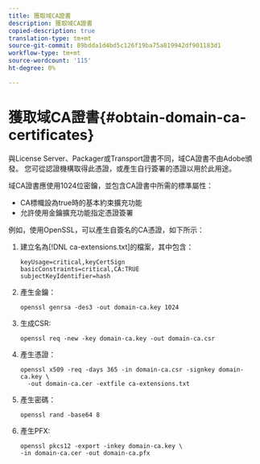 ```yaml
---
title: 獲取域CA證書
description: 獲取域CA證書
copied-description: true
translation-type: tm+mt
source-git-commit: 89bdda1d4bd5c126f19ba75a819942df901183d1
workflow-type: tm+mt
source-wordcount: '115'
ht-degree: 0%

---
```



# 獲取域CA證書{#obtain-domain-ca-certificates}

與License Server、Packager或Transport證書不同，域CA證書不由Adobe頒發。 您可從認證機構取得此憑證，或產生自行簽署的憑證以用於此用途。

域CA證書應使用1024位密鑰，並包含CA證書中所需的標準屬性：

* CA標幟設為true時的基本約束擴充功能
* 允許使用金鑰擴充功能指定憑證簽署

例如，使用OpenSSL，可以產生自簽名的CA憑證，如下所示：

1. 建立名為[!DNL ca-extensions.txt]的檔案，其中包含：

   ```
   keyUsage=critical,keyCertSign  
   basicConstraints=critical,CA:TRUE  
   subjectKeyIdentifier=hash 
   ```

1. 產生金鑰：

   ```
   openssl genrsa -des3 -out domain-ca.key 1024 
   ```

1. 生成CSR:

   ```
   openssl req -new -key domain-ca.key -out domain-ca.csr 
   ```

1. 產生憑證：

   ```
   openssl x509 -req -days 365 -in domain-ca.csr -signkey domain-ca.key \ 
     -out domain-ca.cer -extfile ca-extensions.txt 
   ```

1. 產生密碼：

   ```
   openssl rand -base64 8 
   ```

1. 產生PFX:

   ```
   openssl pkcs12 -export -inkey domain-ca.key \ 
   -in domain-ca.cer -out domain-ca.pfx
   ```

